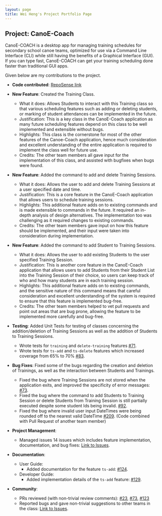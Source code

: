 ```yaml
---
layout: page
title: Wei Heng's Project Portfolio Page
---
```


## Project: CanoE-Coach

CanoE-COACH is a desktop app for managing training schedules for secondary school canoe teams, optimized for use via a Command Line Interface (CLI) while still having the benefits of a Graphical Interface (GUI). If you can type fast, CanoE-COACH can get your training scheduling done faster than traditional GUI apps.

Given below are my contributions to the project.

* **Code contributed**: [RepoSense link](https://nus-cs2103-ay2021s1.github.io/tp-dashboard/#breakdown=true&search=whleee&sort=groupTitle&sortWithin=title&since=2020-08-14&timeframe=commit&mergegroup=&groupSelect=groupByRepos&checkedFileTypes=docs~functional-code~test-code~other&tabOpen=true&tabType=authorship&tabAuthor=Whleee&tabRepo=AY2021S1-CS2103-F10-1%2Ftp%5Bmaster%5D&authorshipIsMergeGroup=false&authorshipFileTypes=docs~functional-code~test-code)

* **New Feature**: Created the Training Class.
  * What it does: Allows Students to interact with this Training class so that various scheduling features such as adding or deleting students, or marking of student attendances can be implemented in the future.
  * Justification: This is a key class in the CanoE-Coach application as many future scheduling features depend on this class to be well implemented and extensible without bugs.
  * Highlights: This class is the cornerstone for most of the other features of the Canoe-Coach application, hence much consideration and excellent understanding of the entire application is required to implement the class well for future use.
  * Credits: The other team members all gave input for the implementation of this class, and assisted with bugfixes when bugs were found.

* **New Feature**: Added the command to add and delete Training Sessions.
  * What it does: Allows the user to add and delete Training Sessions at a user specified date and time.
  * Justification: This is a core feature in the CanoE-Coach application that allows users to schedule training sessions.
  * Highlights: This additional feature adds on to existing commands and is made extensible to commands in the future. It required an in-depth analysis of design alternatives. The implementation too was challenging as it required changes to existing commands.
  * Credits: The other team members gave input on how this feature should be implemented, and their input were taken into consideration during implementation.
  
<div style="page-break-after: always;"></div>

* **New Feature**: Added the command to add Student to Training Sessions.
  * What it does: Allows the user to add existing Students to the user specified Training Session.
  * Justification: This is another core feature in the CanoE-Coach application that allows users to add Students from their Student List into the Training Session of their choice, so users can keep track of who and how many students are in each training session.
  * Highlights: This additional feature adds on to existing commands, and the sensitive nature of this command means that careful consideration and excellent understanding of the system is required to ensure that this feature is implemented bug-free.
  * Credits: The other team members helped to vet pull requests and point out areas that are bug prone, allowing the feature to be implemented more carefully and bug-free.
  
* **Testing**: Added Unit Tests for testing of classes concerning the addition/deletion of Training Sessions as well as the addition of Students to Training Sessions.
  * Wrote tests for `training` and `delete-training` features [\#71](https://github.com/AY2021S1-CS2103-F10-1/tp/pull/71).
  * Wrote tests for `ts-add` and `ts-delete` features which increased coverage from 65% to 70% [\#83](https://github.com/AY2021S1-CS2103-F10-1/tp/pull/83).
  
* **Bug Fixes**: Fixed some of the bugs regarding the creation and deletion of Trainings, as well as the interaction between Students and Trainings.
  * Fixed the bug where Training Sessions are not stored when the application exits, and improved the specificity of error messages: [\#73](https://github.com/AY2021S1-CS2103-F10-1/tp/pull/73).
  * Fixed the bug where the command to add Students to Training Session or delete Students from Training Session is still partially executed despite some student Ids being invalid. [\#92](https://github.com/AY2021S1-CS2103-F10-1/tp/pull/92).
  * Fixed the bug where invalid user input DateTimes were being rounded off to the nearest valid DateTime [\#209](https://github.com/AY2021S1-CS2103-F10-1/tp/pull/209). (Code combined with Pull Request of another team member)

* **Project Management**:
  * Managed issues 14 issues which includes feature implementation, documentation, and bug fixes: [Link to Issues](https://github.com/AY2021S1-CS2103-F10-1/tp/issues?q=is%3Aissue+assignee%3AWhleee+is%3Aclosed).
  
* **Documentation**:
  * User Guide:
    * Added documentation for the feature `ts-add`: [\#124](https://github.com/AY2021S1-CS2103-F10-1/tp/pull/124).
  * Developer Guide:
    * Added implementation details of the `ts-add` feature: [\#129](https://github.com/AY2021S1-CS2103-F10-1/tp/pull/129).

* **Community**:
  * PRs reviewed (with non-trivial review comments): [\#23](https://github.com/AY2021S1-CS2103-F10-1/tp/pull/23), [\#73](https://github.com/AY2021S1-CS2103-F10-1/tp/pull/73), [\#123](https://github.com/AY2021S1-CS2103-F10-1/tp/pull/123)
  * Reported bugs and gave non-trivial suggestions to other teams in the class: [Link to Issues](https://github.com/Whleee/ped/issues).
 

